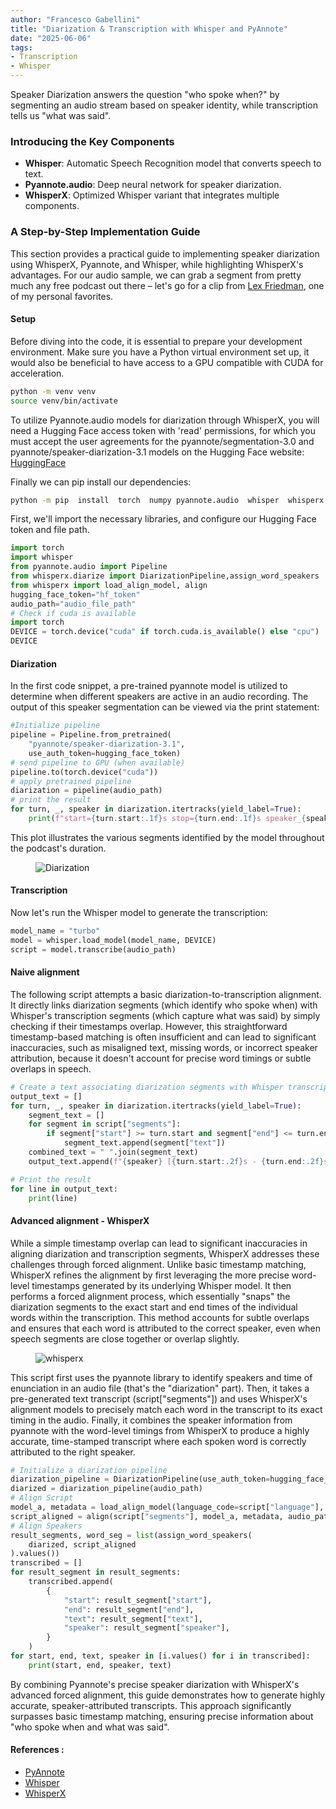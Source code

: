 ```yaml
---
author: "Francesco Gabellini"
title: "Diarization & Transcription with Whisper and PyAnnote"
date: "2025-06-06"
tags: 
- Transcription
- Whisper
---
```


Speaker Diarization answers the question "who spoke when?" by segmenting an audio stream based on speaker identity, while transcription tells us "what was said".

### Introducing the Key Components

 - **Whisper**: Automatic Speech Recognition model that converts speech to text.
 - **Pyannote.audio**: Deep neural network for speaker diarization.
 - **WhisperX**: Optimized Whisper variant that integrates multiple components.


### A Step-by-Step Implementation Guide

This section provides a practical guide to implementing speaker diarization using WhisperX, Pyannote, and Whisper, while highlighting WhisperX's advantages. For our audio sample, we can grab a segment from pretty much any free podcast out there – let's go for a clip from [Lex Friedman](https://lexfridman.com/podcast/), one of my personal favorites.

#### Setup

Before diving into the code, it is essential to prepare your development environment.
Make sure you have a Python virtual environment set up, it would also be beneficial to have access to a GPU compatible with CUDA for acceleration.

```bash
python -m venv venv
source venv/bin/activate
```

To utilize Pyannote.audio models for diarization through WhisperX, you will need a Hugging Face access token with 'read' permissions, for which you must accept the user agreements for the pyannote/segmentation-3.0 and pyannote/speaker-diarization-3.1 models on the Hugging Face website: [HuggingFace](https://github.com/pyannote/pyannote-audio)

Finally we can pip install our dependencies:

```bash
python -m pip  install  torch  numpy pyannote.audio  whisper  whisperx
```
First, we'll import the necessary libraries, and configure our Hugging Face token and file path.

```python 
import torch
import whisper
from pyannote.audio import Pipeline
from whisperx.diarize import DiarizationPipeline,assign_word_speakers
from whisperx import load_align_model, align
hugging_face_token="hf_token"
audio_path="audio_file_path"
# Check if cuda is available
import torch
DEVICE = torch.device("cuda" if torch.cuda.is_available() else "cpu")
DEVICE
```
#### Diarization

In the first code snippet, a pre-trained pyannote model is utilized to determine when different speakers are active in an audio recording. The output of this speaker segmentation can be viewed via the print statement:

```python 
#Initialize pipeline
pipeline = Pipeline.from_pretrained(
    "pyannote/speaker-diarization-3.1",
    use_auth_token=hugging_face_token)
# send pipeline to GPU (when available)
pipeline.to(torch.device("cuda"))
# apply pretrained pipeline
diarization = pipeline(audio_path)
# print the result
for turn, _, speaker in diarization.itertracks(yield_label=True):
    print(f"start={turn.start:.1f}s stop={turn.end:.1f}s speaker_{speaker}")
```

This plot illustrates the various segments identified by the model throughout the podcast's duration.

<figure>
  <img src="../../images/diarization_output.png" alt="Diarization">
</figure>

#### Transcription

Now let's run the Whisper model to generate the transcription:

```python 
model_name = "turbo"  
model = whisper.load_model(model_name, DEVICE)
script = model.transcribe(audio_path)
```

#### Naive alignment

The following script attempts a basic diarization-to-transcription alignment. It directly links diarization segments (which identify who spoke when) with Whisper's transcription segments (which capture what was said) by simply checking if their timestamps overlap. However, this straightforward timestamp-based matching is often insufficient and can lead to significant inaccuracies, such as misaligned text, missing words, or incorrect speaker attribution, because it doesn't account for precise word timings or subtle overlaps in speech.

```python 
# Create a text associating diarization segments with Whisper transcription
output_text = []
for turn, _, speaker in diarization.itertracks(yield_label=True):
    segment_text = []
    for segment in script["segments"]:
        if segment["start"] >= turn.start and segment["end"] <= turn.end:
            segment_text.append(segment["text"])
    combined_text = " ".join(segment_text)
    output_text.append(f"{speaker} [{turn.start:.2f}s - {turn.end:.2f}s]: {combined_text}")

# Print the result
for line in output_text:
    print(line)
```

#### Advanced alignment - WhisperX

While a simple timestamp overlap can lead to significant inaccuracies in aligning diarization and transcription segments, WhisperX addresses these challenges through forced alignment. Unlike basic timestamp matching, WhisperX refines the alignment by first leveraging the more precise word-level timestamps generated by its underlying Whisper model. It then performs a forced alignment process, which essentially "snaps" the diarization segments to the exact start and end times of the individual words within the transcription. This method accounts for subtle overlaps and ensures that each word is attributed to the correct speaker, even when speech segments are close together or overlap slightly.

<figure>
  <img src="../../images/whisperx.png" alt="whisperx">
</figure>

This script first uses the pyannote library to identify speakers and time of enunciation in an audio file (that's the "diarization" part). Then, it takes a pre-generated text transcript (script["segments"]) and uses WhisperX's alignment models to precisely match each word in the transcript to its exact timing in the audio. Finally, it combines the speaker information from pyannote with the word-level timings from WhisperX to produce a highly accurate, time-stamped transcript where each spoken word is correctly attributed to the right speaker.

```python 
# Initialize a diarization pipeline
diarization_pipeline = DiarizationPipeline(use_auth_token=hugging_face_token)
diarized = diarization_pipeline(audio_path)
# Align Script
model_a, metadata = load_align_model(language_code=script["language"], device=DEVICE)
script_aligned = align(script["segments"], model_a, metadata, audio_path, DEVICE)
# Align Speakers
result_segments, word_seg = list(assign_word_speakers(
    diarized, script_aligned
).values())
transcribed = []
for result_segment in result_segments:
    transcribed.append(
        {
            "start": result_segment["start"],
            "end": result_segment["end"],
            "text": result_segment["text"],
            "speaker": result_segment["speaker"],
        }
    )
for start, end, text, speaker in [i.values() for i in transcribed]:
    print(start, end, speaker, text)
```

By combining Pyannote's precise speaker diarization with WhisperX's advanced forced alignment, this guide demonstrates how to generate highly accurate, speaker-attributed transcripts. This approach significantly surpasses basic timestamp matching, ensuring precise information about "who spoke when and what was said".

#### References : 

- [PyAnnote](https://github.com/pyannote/pyannote-audio)
- [Whisper](https://github.com/openai/whisper)
- [WhisperX](https://github.com/m-bain/whisperX)

